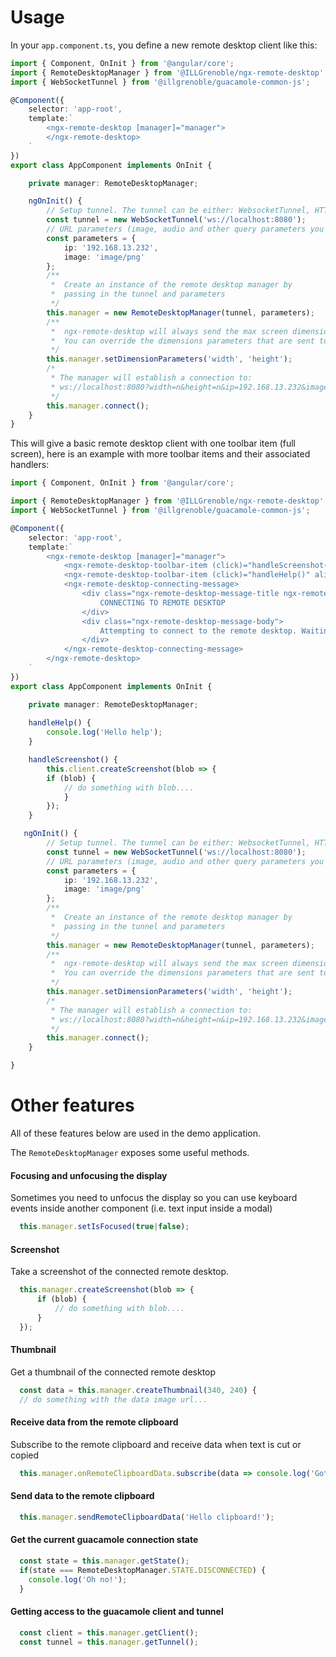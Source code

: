 # Usage

In your `app.component.ts`, you define a new remote desktop client like this:

```typescript
import { Component, OnInit } from '@angular/core';
import { RemoteDesktopManager } from '@ILLGrenoble/ngx-remote-desktop';
import { WebSocketTunnel } from '@illgrenoble/guacamole-common-js';

@Component({
    selector: 'app-root',
    template:`
        <ngx-remote-desktop [manager]="manager">
        </ngx-remote-desktop>
    `
})
export class AppComponent implements OnInit {

    private manager: RemoteDesktopManager;

    ngOnInit() {
        // Setup tunnel. The tunnel can be either: WebsocketTunnel, HTTPTunnel or ChainedTunnel
        const tunnel = new WebSocketTunnel('ws://localhost:8080');
        // URL parameters (image, audio and other query parameters you want to send to the tunnel.)
        const parameters = {
            ip: '192.168.13.232',
            image: 'image/png'
        };
        /**
         *  Create an instance of the remote desktop manager by 
         *  passing in the tunnel and parameters
         */
        this.manager = new RemoteDesktopManager(tunnel, parameters);
        /**
         *  ngx-remote-desktop will always send the max screen dimensions as we always want to scale down and never up
         *  You can override the dimensions parameters that are sent to the tunnel connection 
         */
        this.manager.setDimensionParameters('width', 'height');
        /*
         * The manager will establish a connection to: 
         * ws://localhost:8080?width=n&height=n&ip=192.168.13.232&image=image/png
         */
        this.manager.connect();
    }
}
```

This will give a basic remote desktop client with one toolbar item (full screen), here is an example with more toolbar items and their associated handlers:


```typescript
import { Component, OnInit } from '@angular/core';

import { RemoteDesktopManager } from '@ILLGrenoble/ngx-remote-desktop';
import { WebSocketTunnel } from '@illgrenoble/guacamole-common-js';

@Component({
    selector: 'app-root',
    template:`
        <ngx-remote-desktop [manager]="manager">
            <ngx-remote-desktop-toolbar-item (click)="handleScreenshot()" align="left">Take screenshot</ngx-emote-desktop-toolbar-item>
            <ngx-remote-desktop-toolbar-item (click)="handleHelp()" align="right">Help</ngx-remote-desktop-toolbar-item>
            <ngx-remote-desktop-connecting-message>
                <div class="ngx-remote-desktop-message-title ngx-remote-desktop-message-title-success">
                    CONNECTING TO REMOTE DESKTOP
                </div>
                <div class="ngx-remote-desktop-message-body">
                    Attempting to connect to the remote desktop. Waiting for response..
                </div>
            </ngx-remote-desktop-connecting-message>
        </ngx-remote-desktop>
    `
})
export class AppComponent implements OnInit {

    private manager: RemoteDesktopManager;
    
    handleHelp() {
        console.log('Hello help');
    }

    handleScreenshot() {
        this.client.createScreenshot(blob => {
        if (blob) {
            // do something with blob....
            }
        });
    }

   ngOnInit() {
        // Setup tunnel. The tunnel can be either: WebsocketTunnel, HTTPTunnel or ChainedTunnel
        const tunnel = new WebSocketTunnel('ws://localhost:8080');
        // URL parameters (image, audio and other query parameters you want to send to the tunnel.)
        const parameters = {
            ip: '192.168.13.232',
            image: 'image/png'
        };
        /**
         *  Create an instance of the remote desktop manager by 
         *  passing in the tunnel and parameters
         */
        this.manager = new RemoteDesktopManager(tunnel, parameters);
        /**
         *  ngx-remote-desktop will always send the max screen dimensions as we always want to scale down and never up
         *  You can override the dimensions parameters that are sent to the tunnel connection 
         */
        this.manager.setDimensionParameters('width', 'height');
        /*
         * The manager will establish a connection to: 
         * ws://localhost:8080?width=n&height=n&ip=192.168.13.232&image=image/png
         */
        this.manager.connect();
    }

}
```

# Other features

All of these features below are used in the demo application.

The `RemoteDesktopManager` exposes some useful methods.

#### Focusing and unfocusing the display
Sometimes you need to unfocus the display so you can use keyboard events inside another component (i.e. text input inside a modal)
```typescript
  this.manager.setIsFocused(true|false);
```

#### Screenshot
Take a screenshot of the connected remote desktop.

```typescript
  this.manager.createScreenshot(blob => {
      if (blob) {
          // do something with blob....
      }
  });
```

#### Thumbnail
Get a thumbnail of the connected remote desktop

```typescript
  const data = this.manager.createThumbnail(340, 240) {
  // do something with the data image url...
```

#### Receive data from the remote clipboard
Subscribe to the remote clipboard and receive data when text is cut or copied

```typescript
  this.manager.onRemoteClipboardData.subscribe(data => console.log('Got clipboard data', data));
```

#### Send data to the remote clipboard
```typescript
  this.manager.sendRemoteClipboardData('Hello clipboard!');
```

#### Get the current guacamole connection state
```typescript
  const state = this.manager.getState();
  if(state === RemoteDesktopManager.STATE.DISCONNECTED) {
    console.log('Oh no!');
  }
```

#### Getting access to the guacamole client and tunnel
```typescript
  const client = this.manager.getClient();
  const tunnel = this.manager.getTunnel();
```

